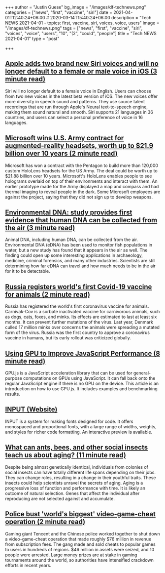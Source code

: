 +++
author = "Justin Guese"
bg_image = "/images/df-technews.png"
categories = ["news", "first", "vaccine", "siri"]
date = 2021-04-01T12:40:24+06:00 # 2020-03-14T15:40:24+06:00
description = "Tech NEWS 2021-04-01 - topics: first, vaccine, siri, voices, voice, users"
image = "/images/df-technews.png"
tags = ["news", "first", "vaccine", "siri", "voices", "voice", "users", "10", "(2", "could", "people"]
title = "Tech NEWS 2021-04-01"
type = "post"

+++

## [Apple adds two brand new Siri voices and will no longer default to a female or male voice in iOS (3 minute read)](https://techcrunch.com/2021/03/31/apple-adds-two-siri-voices/)

Siri will no longer default to a female voice in English. Users can choose from two new voices in the latest beta version of iOS. The new voices offer more diversity in speech sound and patterns. They use source talent recordings that are run through Apple's Neural text-to-speech engine, making them sound natural and smooth. Siri supports 21 languages in 36 countries, and users can select a personal preference of voice in 16 languages.

## [Microsoft wins U.S. Army contract for augmented-reality headsets, worth up to $21.9 billion over 10 years (2 minute read)](https://www.cnbc.com/2021/03/31/microsoft-wins-contract-to-make-modified-hololens-for-us-army.html)

Microsoft has won a contract with the Pentagon to build more than 120,000 custom HoloLens headsets for the US Army. The deal could be worth up to $21.88 billion over 10 years. Microsoft's HoloLens enables people to see holograms overlaid on top of their environments and interact with them. An earlier prototype made for the Army displayed a map and compass and had thermal imaging to reveal people in the dark. Some Microsoft employees are against the project, saying that they did not sign up to develop weapons.

## [Environmental DNA: study provides first evidence that human DNA can be collected from the air (3 minute read)](https://www.psychnewsdaily.com/environmental-dna-study-provides-first-evidence-that-human-dna-can-be-collected-from-the-air/)

Animal DNA, including human DNA, can be collected from the air. Environmental DNA (eDNA) has been used to monitor fish populations in water, but a new study has found that it appears in the air as well. The finding could open up some interesting applications in archaeology, medicine, criminal forensics, and many other industries. Scientists are still determining how far eDNA can travel and how much needs to be in the air for it to be detectable.

## [Russia registers world's first Covid-19 vaccine for animals (2 minute read)](https://www.cnn.com/2021/03/31/europe/russia-covid-vaccine-animals-intl/index.html)

Russia has registered the world's first coronavirus vaccine for animals. Carnivak-Cov is a sorbate inactivated vaccine for carnivorous animals, such as dogs, cats, foxes, and minks. Its effects are estimated to last at least six months. It can prevent further mutations of the virus. Last year, Denmark culled 17 million minks over concerns the animals were spreading a mutated form of the virus. Russia was the first country to approve a coronavirus vaccine in humans, but its early rollout was criticized globally.

## [Using GPU to Improve JavaScript Performance (8 minute read)](https://blog.bitsrc.io/using-gpu-to-improve-javascript-performance-e5a41c2e129b)

GPU.js is a JavaScript acceleration library that can be used for general-purpose computations on GPUs using JavaScript. It can fall back onto the regular JavaScript engine if there is no GPU on the device. This article is an introduction on how to use GPU.js. It includes examples and benchmarking results.

## [INPUT (Website)](https://input.djr.com/preview/?size=14&language=python&theme=solarized-dark&family=InputSans&width=300&weight=300&line-height=1.2&a=0&g=0&i=0&l=0&zero=0&asterisk=0&braces=0&preset=default&customize=please/1/010001788ce7f7fe-325c6895-e786-4fc0-b25b-9476692cde94-000000/PP13yyrtcxbmy29D_l659xnvoO-ee4NSHWbCDfsj_P8=187)

INPUT is a system for making fonts designed for code. It offers monospaced and proportional fonts, with a large range of widths, weights, and styles for richer code formatting. An interactive preview is available.

## [What can ants, bees, and other social insects teach us about aging? (11 minute read)](https://www.sciencemag.org/news/2021/03/what-can-ants-bees-and-other-social-insects-teach-us-about-aging)

Despite being almost genetically identical, individuals from colonies of social insects can have totally different life spans depending on their jobs. They can change roles, resulting in a change in their youthful traits. These insects could help scientists unravel the secrets of aging. Aging is a progressive loss of function and performance with time. It is likely an outcome of natural selection. Genes that affect the individual after reproducing are not selected against and accumulate.

## [Police bust 'world's biggest' video-game-cheat operation (2 minute read)](https://www.bbc.com/news/technology-56579449)

Gaming giant Tencent and the Chinese police worked together to shut down a video-game-cheat operation that made roughly $76 million in revenue from subscription fees. The gang made and sold cheats to popular games to users in hundreds of regions. $46 million in assets were seized, and 10 people were arrested. Large money prizes are at stake in gaming tournaments around the world, so authorities have intensified crackdown efforts in recent years.

